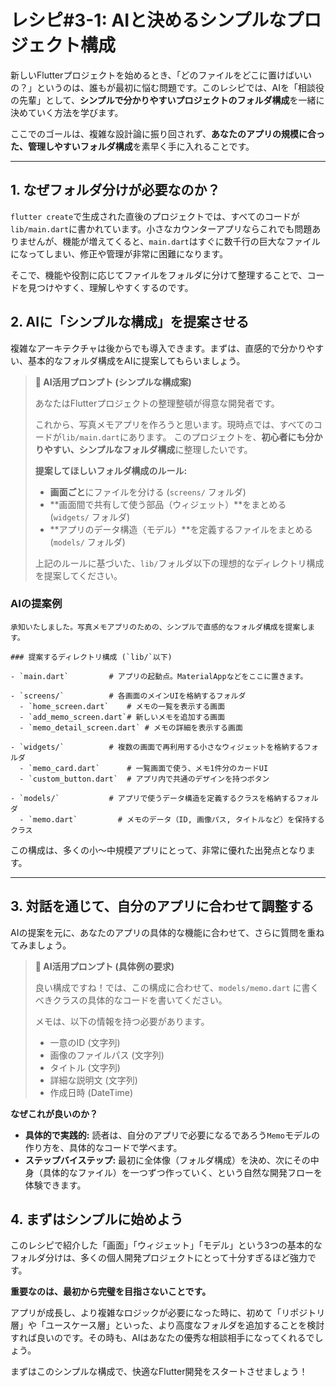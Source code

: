 # レシピ#3-1: AIと決めるシンプルなプロジェクト構成

新しいFlutterプロジェクトを始めるとき、「どのファイルをどこに置けばいいの？」というのは、誰もが最初に悩む問題です。このレシピでは、AIを「相談役の先輩」として、**シンプルで分かりやすいプロジェクトのフォルダ構成**を一緒に決めていく方法を学びます。

ここでのゴールは、複雑な設計論に振り回されず、**あなたのアプリの規模に合った、管理しやすいフォルダ構成**を素早く手に入れることです。

---

## 1. なぜフォルダ分けが必要なのか？

`flutter create`で生成された直後のプロジェクトでは、すべてのコードが`lib/main.dart`に書かれています。小さなカウンターアプリならこれでも問題ありませんが、機能が増えてくると、`main.dart`はすぐに数千行の巨大なファイルになってしまい、修正や管理が非常に困難になります。

そこで、機能や役割に応じてファイルをフォルダに分けて整理することで、コードを見つけやすく、理解しやすくするのです。

## 2. AIに「シンプルな構成」を提案させる

複雑なアーキテクチャは後からでも導入できます。まずは、直感的で分かりやすい、基本的なフォルダ構成をAIに提案してもらいましょう。

> **🤖 AI活用プロンプト (シンプルな構成案)**
>
> あなたはFlutterプロジェクトの整理整頓が得意な開発者です。
>
> これから、写真メモアプリを作ろうと思います。現時点では、すべてのコードが`lib/main.dart`にあります。
> このプロジェクトを、**初心者にも分かりやすい、シンプルなフォルダ構成**に整理したいです。
>
> **提案してほしいフォルダ構成のルール:**
> - **画面ごと**にファイルを分ける (`screens/` フォルダ)
> - **画面間で共有して使う部品（ウィジェット）**をまとめる (`widgets/` フォルダ)
> - **アプリのデータ構造（モデル）**を定義するファイルをまとめる (`models/` フォルダ)
>
> 上記のルールに基づいた、`lib/`フォルダ以下の理想的なディレクトリ構成を提案してください。

### AIの提案例

```
承知いたしました。写真メモアプリのための、シンプルで直感的なフォルダ構成を提案します。

### 提案するディレクトリ構成 (`lib/`以下)

- `main.dart`         # アプリの起動点。MaterialAppなどをここに置きます。

- `screens/`          # 各画面のメインUIを格納するフォルダ
  - `home_screen.dart`    # メモの一覧を表示する画面
  - `add_memo_screen.dart`# 新しいメモを追加する画面
  - `memo_detail_screen.dart` # メモの詳細を表示する画面

- `widgets/`          # 複数の画面で再利用する小さなウィジェットを格納するフォルダ
  - `memo_card.dart`      # 一覧画面で使う、メモ1件分のカードUI
  - `custom_button.dart`  # アプリ内で共通のデザインを持つボタン

- `models/`           # アプリで使うデータ構造を定義するクラスを格納するフォルダ
  - `memo.dart`         # メモのデータ（ID, 画像パス, タイトルなど）を保持するクラス
```

この構成は、多くの小〜中規模アプリにとって、非常に優れた出発点となります。

---

## 3. 対話を通じて、自分のアプリに合わせて調整する

AIの提案を元に、あなたのアプリの具体的な機能に合わせて、さらに質問を重ねてみましょう。

> **🤖 AI活用プロンプト (具体例の要求)**
>
> 良い構成ですね！では、この構成に合わせて、`models/memo.dart` に書くべきクラスの具体的なコードを書いてください。
>
> メモは、以下の情報を持つ必要があります。
> - 一意のID (文字列)
> - 画像のファイルパス (文字列)
> - タイトル (文字列)
> - 詳細な説明文 (文字列)
> - 作成日時 (DateTime)

**なぜこれが良いのか？**
*   **具体的で実践的:** 読者は、自分のアプリで必要になるであろう`Memo`モデルの作り方を、具体的なコードで学べます。
*   **ステップバイステップ:** 最初に全体像（フォルダ構成）を決め、次にその中身（具体的なファイル）を一つずつ作っていく、という自然な開発フローを体験できます。

## 4. まずはシンプルに始めよう

このレシピで紹介した「画面」「ウィジェット」「モデル」という3つの基本的なフォルダ分けは、多くの個人開発プロジェクトにとって十分すぎるほど強力です。

**重要なのは、最初から完璧を目指さないことです。**

アプリが成長し、より複雑なロジックが必要になった時に、初めて「リポジトリ層」や「ユースケース層」といった、より高度なフォルダを追加することを検討すれば良いのです。その時も、AIはあなたの優秀な相談相手になってくれるでしょう。

まずはこのシンプルな構成で、快適なFlutter開発をスタートさせましょう！